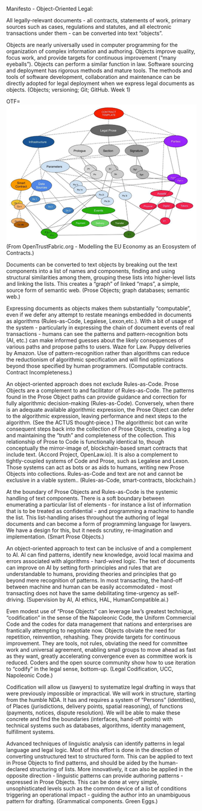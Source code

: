 Manifesto - Object-Oriented Legal:


All legally-relevant documents - all contracts, statements of work, primary sources such as cases, regulations and statutes, and all electronic transactions under them - can be converted into text “objects”.

Objects are nearly universally used in computer programming for the organization of complex information and authoring. Objects improve quality, focus work, and provide targets for continuous improvement (“many eyeballs”).  Objects can perform a similar function in law.  Software sourcing and deployment has rigorous methods and mature tools.  The methods and tools of software development, collaboration and maintenance can be directly adopted for legal deployment when we express legal documents as objects.  (Objects; versioning; Git; GitHub. Week 1)

OTF=<img src="https://raw.githubusercontent.com/OpenTrustFabric/OTF-Ontology/master/OTF-Graph.png">
(From OpenTrustFabric.org - Modelling the EU Economy as an Ecosystem of Contracts.)

Documents can be converted to text objects by breaking out the text components into a list of names and components, finding and using structural similarities among them, grouping these lists into higher-level lists and linking the lists.  This creates a “graph” of linked “maps”, a simple, source form of semantic web. (Prose Objects; graph databases; semantic web.)

Expressing documents as objects makes them substantially “computable”, even if we defer any attempt to restate meanings embedded in documents as algorithms (Rules-as-Code, Legalese, Lexon,etc.).  With a bit of usage of the system - particularly in expressing the chain of document events of real transactions - humans can see the patterns and pattern-recognition bots (AI, etc.) can make informed guesses about the likely consequences of various paths and propose paths to users.  Waze for Law. Puppy deliveries by Amazon.  Use of pattern-recognition rather than algorithms can reduce the reductionism of algorithmic specification and will find optimizations beyond those specified by human programmers.  (Computable contracts. Contract Incompleteness.)

An object-oriented approach does not exclude Rules-as-Code.  Prose Objects are a complement to and facilitator of Rules-as-Code.  The patterns found in the Prose Object paths can provide guidance and correction for fully algorithmic decision-making (Rules-as-Code).  Conversely, when there is an adequate available algorithmic expression, the Prose Object can defer to the algorithmic expression, leaving performance and next steps to the algorithm.  (See the ACTUS thought-piece.)  The algorithmic bot can write consequent steps back into the collection of Prose Objects, creating a log and maintaining the “truth” and completeness of the collection.  This relationship of Prose to Code is functionally identical to, though conceptually the mirror-image of, blockchain-based smart contracts that include text.  (Accord Project, OpenLaw.io).  It is also a complement to tightly-coupled systems of Code and Prose, such as Legalese and Lexon. Those systems can act as bots or as aids to humans, writing new Prose Objects into collections.  Rules-as-Code and text are not and cannot be exclusive in a viable system.. (Rules-as-Code, smart-contracts, blockchain.)

At the boundary of Prose Objects and Rules-as-Code is the systemic handling of text components.  There is a soft boundary between enumerating a particular list of elements - for instance a list of information that is to be treated as confidential - and programming a machine to handle the list.  This list-handling arises throughout the authoring of legal documents and can become a form of programming language for lawyers.  We have a design for this, but it needs scrutiny, re-imagination and implementation.  (Smart Prose Objects.)

An object-oriented approach to text can be inclusive of and a complement to AI.  AI can find patterns, identify new knowledge, avoid local maxima and errors associated with algorithms - hard-wired logic.  The text of documents can improve on AI by setting forth principles and rules that are understandable to humans, providing theories and principles that go beyond mere recognition of patterns.  In most transacting, the hand-off between machine and human can be easily accommodated - most transacting does not have the same debilitating time-urgency as self-driving.  (Supervision by AI, AI ethics, HAL, HumanCompatible.ai.)

Even modest use of “Prose Objects” can leverage law’s greatest technique, “codification” in the sense of the Napoleonic Code, the Uniform Commercial Code and the codes for data management that nations and enterprises are frantically attempting to negotiate now.  Objects obviate the need for repetition, reinvention, rehashing.  They provide targets for continuous improvement.  They are tools, not rules, obviating the need for committee work and universal agreement, enabling small groups to move ahead as fast as they want, greatly accelerating convergence even as committee work is reduced.  Coders and the open source community show how to use iteration to “codify” in the legal sense, bottom-up.  (Legal Codification, UCC, Napoleonic Code.)

Codification will allow us (lawyers) to systematize legal drafting in ways that were previously impossible or impractical.  We will work in structure, starting from the humble NDA.  It has and requires a system of “Persons” (identities), of Places (jurisdictions, delivery points, spatial reasoning), of functions (payments, notices, dispute resolution).  We will be able to make these concrete and find the boundaries (interfaces, hand-off points) with technical systems such as databases, algorithms, identity management, fulfillment systems.

Advanced techniques of linguistic analysis can identify patterns in legal language and legal logic.  Most of this effort is done in the direction of converting unstructured text to structured form.  This can be applied to text in Prose Objects to find patterns, and should be aided by the human-declared structuring of lists.  More innovatively, it can also be applied in the opposite direction - linguistic patterns can provide authoring patterns - expressed in Prose Objects. This can be done at very simple, unsophisticated levels such as the common device of a list of conditions triggering an operational impact - guiding the author into an unambiguous pattern for drafting.  (Grammatical components. Green Eggs.)    
